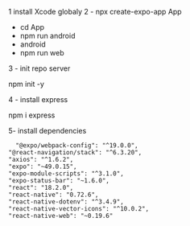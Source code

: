 1 install Xcode globaly
2 - npx create-expo-app App   
- cd App
- npm run android
- android
- npm run web


3 - init repo server

npm init -y

4 - install express 

npm i express

5- install dependencies

      "@expo/webpack-config": "^19.0.0",
    "@react-navigation/stack": "^6.3.20",
    "axios": "^1.6.2",
    "expo": "~49.0.15",
    "expo-module-scripts": "^3.1.0",
    "expo-status-bar": "~1.6.0",
    "react": "18.2.0",
    "react-native": "0.72.6",
    "react-native-dotenv": "^3.4.9",
    "react-native-vector-icons": "^10.0.2",
    "react-native-web": "~0.19.6"


